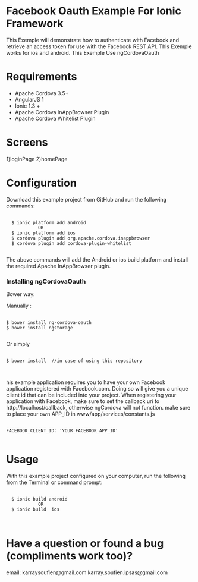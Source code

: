 <h1>Facebook Oauth Example For Ionic Framework</h1>

This Exemple will demonstrate how to authenticate with Facebook and retrieve an access token for use with the Facebook REST API.
This Exemple works for ios and android.
This Exemple Use ngCordovaOauth

<h1>Requirements</h1>
<ul>
    <li>Apache Cordova 3.5+</li>
    <li>AngularJS 1</li>
    <li>Ionic  1.3 +</li>
    <li>Apache Cordova InAppBrowser Plugin</li>
    <li>Apache Cordova Whitelist Plugin</li>
</ul>

<h1>Screens</h1>
  1)loginPage
  2)homePage
  
<h1>Configuration</h1>
Download this example project from GitHub and run the following commands:
<pre>
  <code>
  $ ionic platform add android
            OR 
  $ ionic platform add ios        
  $ cordova plugin add org.apache.cordova.inappbrowser
  $ cordova plugin add cordova-plugin-whitelist
  </code>
</pre>
The above commands will add the Android or ios  build platform and install the required Apache InAppBrowser plugin.

<h3>Installing ngCordovaOauth </h3>
Bower way:

Manually :

<pre>
  <code>
$ bower install ng-cordova-oauth
$ bower install ngstorage 
 </code>
</pre>

Or simply 

<pre>
  <code>
$ bower install  //in case of using this repository 

 </code>
</pre>

his example application requires you to have your own Facebook application registered with Facebook.com. Doing so will give you a unique client id that can be included into your project. When registering your application with Facebook, make sure to set the callback uri to http://localhost/callback, otherwise ngCordova will not function.
make sure to place your own APP_ID in www/app/services/constants.js
<pre>
  <code>
FACEBOOK_CLIENT_ID: 'YOUR_FACEBOOK_APP_ID'
 </code>
</pre>

<h1>Usage</h1>
With this example project configured on your computer, run the following from the Terminal or command prompt:

<pre>
  <code>
  $ ionic build android
            OR 
  $ ionic build  ios        
 
  </code>
</pre>

<h1>Have a question or found a bug (compliments work too)?</h1>
email: karraysoufien@gmail.com
       karray.soufien.ipsas@gmail.com


